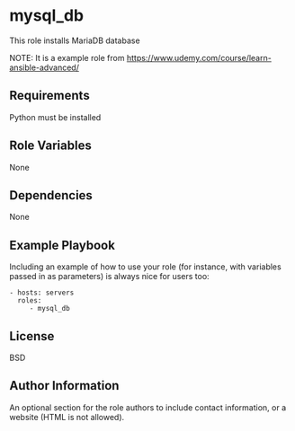 mysql_db
=========

This role installs MariaDB database

NOTE: It is a example role from https://www.udemy.com/course/learn-ansible-advanced/

Requirements
------------

Python must be installed

Role Variables
--------------

None

Dependencies
------------

None

Example Playbook
----------------

Including an example of how to use your role (for instance, with variables passed in as parameters) is always nice for users too:

    - hosts: servers
      roles:
         - mysql_db

License
-------

BSD

Author Information
------------------

An optional section for the role authors to include contact information, or a website (HTML is not allowed).
